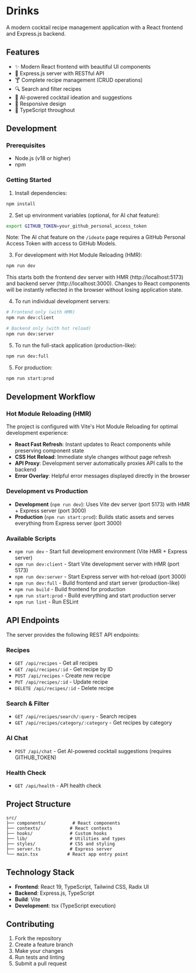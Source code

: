 # Drinks

A modern cocktail recipe management application with a React frontend and Express.js backend.

## Features

- ✨ Modern React frontend with beautiful UI components
- 🚀 Express.js server with RESTful API
- 🍸 Complete recipe management (CRUD operations)
- 🔍 Search and filter recipes
- 🧠 AI-powered cocktail ideation and suggestions
- 📱 Responsive design
- 🎯 TypeScript throughout

## Development

### Prerequisites

- Node.js (v18 or higher)
- npm

### Getting Started

1. Install dependencies:
```bash
npm install
```

2. Set up environment variables (optional, for AI chat feature):
```bash
export GITHUB_TOKEN=your_github_personal_access_token
```
Note: The AI chat feature on the `/ideate` page requires a GitHub Personal Access Token with access to GitHub Models.

3. For development with Hot Module Reloading (HMR):
```bash
npm run dev
```
This starts both the frontend dev server with HMR (http://localhost:5173) and backend server (http://localhost:3000). Changes to React components will be instantly reflected in the browser without losing application state.

4. To run individual development servers:
```bash
# Frontend only (with HMR)
npm run dev:client

# Backend only (with hot reload)
npm run dev:server
```

5. To run the full-stack application (production-like):
```bash
npm run dev:full
```

5. For production:
```bash
npm run start:prod
```

## Development Workflow

### Hot Module Reloading (HMR)
The project is configured with Vite's Hot Module Reloading for optimal development experience:

- **React Fast Refresh**: Instant updates to React components while preserving component state
- **CSS Hot Reload**: Immediate style changes without page refresh  
- **API Proxy**: Development server automatically proxies API calls to the backend
- **Error Overlay**: Helpful error messages displayed directly in the browser

### Development vs Production
- **Development** (`npm run dev`): Uses Vite dev server (port 5173) with HMR + Express server (port 3000)
- **Production** (`npm run start:prod`): Builds static assets and serves everything from Express server (port 3000)

### Available Scripts

- `npm run dev` - Start full development environment (Vite HMR + Express server)
- `npm run dev:client` - Start Vite development server with HMR (port 5173)
- `npm run dev:server` - Start Express server with hot-reload (port 3000)
- `npm run dev:full` - Build frontend and start server (production-like)
- `npm run build` - Build frontend for production
- `npm run start:prod` - Build everything and start production server
- `npm run lint` - Run ESLint

## API Endpoints

The server provides the following REST API endpoints:

### Recipes
- `GET /api/recipes` - Get all recipes
- `GET /api/recipes/:id` - Get recipe by ID
- `POST /api/recipes` - Create new recipe
- `PUT /api/recipes/:id` - Update recipe
- `DELETE /api/recipes/:id` - Delete recipe

### Search & Filter
- `GET /api/recipes/search/:query` - Search recipes
- `GET /api/recipes/category/:category` - Get recipes by category

### AI Chat
- `POST /api/chat` - Get AI-powered cocktail suggestions (requires GITHUB_TOKEN)

### Health Check
- `GET /api/health` - API health check

## Project Structure

```
src/
├── components/          # React components
├── contexts/           # React contexts
├── hooks/              # Custom hooks
├── lib/                # Utilities and types
├── styles/             # CSS and styling
├── server.ts           # Express server
└── main.tsx           # React app entry point
```

## Technology Stack

- **Frontend**: React 19, TypeScript, Tailwind CSS, Radix UI
- **Backend**: Express.js, TypeScript
- **Build**: Vite
- **Development**: tsx (TypeScript execution)

## Contributing

1. Fork the repository
2. Create a feature branch
3. Make your changes
4. Run tests and linting
5. Submit a pull request
